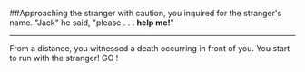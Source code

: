##Approaching the stranger with caution, you inquired for the stranger's name. 
"Jack" he said, "please . . . **help me!**"

---

From a distance, you witnessed a death occurring in front of you. You start to run with the stranger! GO !